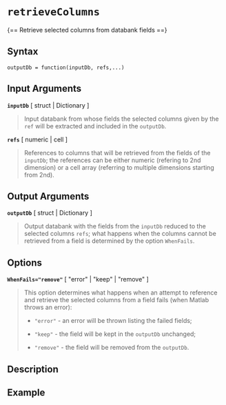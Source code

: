 # `retrieveColumns`

{== Retrieve selected columns from databank fields ==}


## Syntax

    outputDb = function(inputDb, refs,...)


## Input Arguments

__`inputDb`__ [ struct | Dictionary ]
>
> Input databank from whose fields the selected columns given by the `ref`
> will be extracted and included in the `outputDb`.
>

__`refs`__ [ numeric | cell ]
>
> References to columns that will be retrieved from the fields of the
> `inputDb`; the references can be either numeric (refering to 2nd
> dimension) or a cell array (referring to multiple dimensions starting
> from 2nd).
>

## Output Arguments

__`outputDb`__ [ struct | Dictionary ]
>
> Output databank with the fields from the `inputDb` reduced to the
> selected columns `refs`; what happens when the columns cannot be
> retrieved from a field is determined by the option `WhenFails`.
>

## Options

__`WhenFails="remove"`__ [ "error" | "keep" | "remove" ]
>
> This option determines what happens when an attempt to reference and
> retrieve the selected columns from a field fails (when Matlab throws an
> error):
>
> * `"error"` - an error will be thrown listing the failed fields;
>
> * `"keep"` - the field will be kept in the `outputDb` unchanged;
>
> * `"remove"` - the field will be removed from the `outputDb`.
>

## Description


## Example



